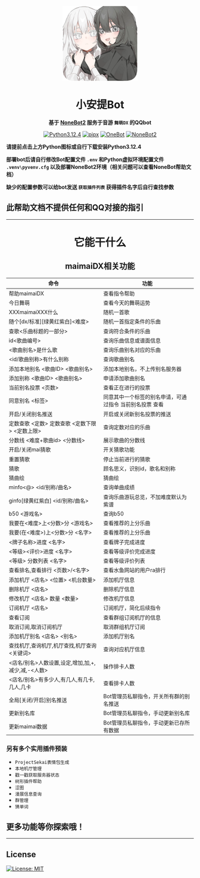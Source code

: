 <div align=center>

<img src="https://github.com/Ant1816/Ant1816/blob/main/avatar.png" width = "200" height = "200" />

</div>

<div align=center>

# 小安提Bot

</div>

<div align=center>

**基于 [NoneBot2](https://github.com/nonebot/nonebot2) 服务于音游 `舞萌DX` 的QQbot**

</div>

<div align=center>

[![Python3.12.4](https://img.shields.io/badge/Python-3.12.4-blue)](https://www.python.org/downloads/release/python-3124/)
[![pipx](https://img.shields.io/badge/pipx-1.7.1-yellow)](https://pipx.pypa.io/stable/)
[![OneBot](https://img.shields.io/badge/OneBot-v11-brown)](https://github.com/botuniverse/onebot-11)
[![NoneBot2](https://img.shields.io/badge/NoneBot-2.0-red)](https://github.com/nonebot/nonebot2)

</div>

**请提前点击上方Python图标或自行下载安装Python3.12.4**

**部署bot后请自行修改Bot配置文件 `.env` 和Python虚拟环境配置文件 `.venv\pyvenv.cfg` 以及部署NoneBot2环境（相关问题可以查看NoneBot帮助文档）**

**缺少的配置参数可以给bot发送 `获取插件列表` 获得插件名字后自行查找参数**

## 此帮助文档不提供任何和QQ对接的指引

***

<div align=center>

# 它能干什么

</div>

<div align=center>

## maimaiDX相关功能

</div>

| 命令                                             | 功能                            |
|------------------------------------------------|-------------------------------|
| 帮助maimaiDX                                     | 查看指令帮助                        |
| 今日舞萌                                           | 查看今天的舞萌运势                     |
| XXXmaimaiXXX什么                                 | 随机一首歌                         |
| 随个[dx/标准][绿黄红紫白]<难度>                           | 随机一首指定条件的乐曲                   |
| 查歌<乐曲标题的一部分>                                   | 查询符合条件的乐曲                     |
| id<歌曲编号>                                | 查询乐曲信息或谱面信息                   |
| <歌曲别名>是什么歌                                     | 查询乐曲别名对应的乐曲                   |
| <id/歌曲别称>有什么别称                                 | 查询歌曲别名                        |
| 添加本地别名 <歌曲ID> <歌曲别名>                         | 添加本地别名，不上传别名服务器         |
| 添加别称 <歌曲ID> <歌曲别名>                             | 申请添加歌曲别名                      |
| 当前别名投票 <页数>                                        | 查看正在进行的投票                     |
| 同意别名 <标签>                                      | 同意其中一个标签的别名申请，可通过指令 当前别名投票 查看 |
| 开启/关闭别名推送                                      | 开启或关闭新别名投票的推送                 |
| 定数查歌 <定数> 定数查歌 <定数下限> <定数上限>                   | 查询定数对应的乐曲                     |
| 分数线 <难度+歌曲id> <分数线>                            | 展示歌曲的分数线                      |
| 开启/关闭mai猜歌                                     | 开关猜歌功能                        |
| 重置猜歌                                            | 停止当前进行的猜歌                  |
| 猜歌                                             | 顾名思义，识别id，歌名和别称               |
| 猜曲绘                                            | 猜曲绘                                |
| minfo<@> <id/别称/曲名>                            | 查询单曲成绩                        |
| ginfo[绿黄红紫白] <id/别称/曲名>                        | 查询乐曲游玩总览，不加难度默认为紫谱         |
| b50 <游戏名>                                      | 查询b50                         |
| 我要在<难度>上<分数>分 <游戏名>                            | 查看推荐的上分乐曲                     |
| 我要(在<难度>)上<分数>分 <名字>                           | 查看推荐的上分乐曲                     |
| <牌子名称>进度 <名字>                                  | 查看牌子完成进度                      |
| <等级><评价>进度 <名字>                                | 查看等级评价完成进度                    |
| <等级> 分数列表 <名字>                                 | 查看等级评价列表                      |
| 查看排名,查看排行 <页数>/<名字>                            | 查看水鱼网站的用户ra排行                 |
| 添加机厅 <店名> <位置> <机台数量>                     | 添加机厅信息                        |
| 删除机厅 <店名>                                      | 删除机厅信息                        |
| 修改机厅 <店名> 数量 <数量>                           | 修改机厅信息                        |
| 订阅机厅 <店名>                                      | 订阅机厅，简化后续指令                   |
| 查看订阅                                           | 查看群组订阅机厅的信息                   |
| 取消订阅,取消订阅机厅                                    | 取消群组机厅订阅                      |
| 添加机厅别名 <店名> <别名>                                | 添加机厅别名                      |
| 查找机厅,查询机厅,机厅查找,机厅查询 <关键词>                      | 查询对应机厅信息                      |
| <店名/别名>人数设置,设定,增加,加,+,减少,减,-<人数>                  | 操作排卡人数                        |
| <店名/别名>有多少人,有几人,有几卡,几人,几卡                         | 查看排卡人数                        |
| 全局[关闭/开启]别名推送                               | Bot管理员私聊指令，开关所有群的别名推送   |
| 更新别名库                                            | Bot管理员私聊指令，手动更新别名库   |
| 更新maimai数据                                            | Bot管理员私聊指令，手动更新已存所有数据  |

### 另有多个实用插件预装
- `ProjectSekai表情包生成`
- `本地机厅管理`
- `戳一戳获取服务器状态`
- `树形插件帮助`
- `涩图`
- `漫展信息查询`
- `群管理`
- `猜单词`
## 更多功能等你探索哦！
***
## License
[![License: MIT](https://img.shields.io/badge/License-MIT-green.svg)](https://opensource.org/licenses/MIT)